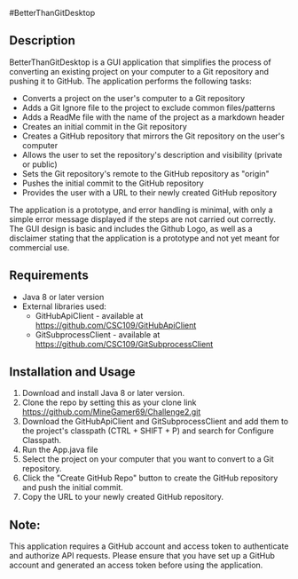 #BetterThanGitDesktop

## Description
BetterThanGitDesktop is a GUI application that simplifies the process of converting an existing project on your computer to a Git repository and pushing it to GitHub. The application performs the following tasks:
- Converts a project on the user's computer to a Git repository
- Adds a Git Ignore file to the project to exclude common files/patterns
- Adds a ReadMe file with the name of the project as a markdown header
- Creates an initial commit in the Git repository
- Creates a GitHub repository that mirrors the Git repository on the user's computer
- Allows the user to set the repository's description and visibility (private or public)
- Sets the Git repository's remote to the GitHub repository as "origin"
- Pushes the initial commit to the GitHub repository
- Provides the user with a URL to their newly created GitHub repository

The application is a prototype, and error handling is minimal, with only a simple error message displayed if the steps are not carried out correctly. The GUI design is basic and includes the Github Logo, as well as a disclaimer stating that the application is a prototype and not yet meant for commercial use.

## Requirements
- Java 8 or later version
- External libraries used: 
    - GitHubApiClient - available at https://github.com/CSC109/GitHubApiClient
    - GitSubprocessClient - available at https://github.com/CSC109/GitSubprocessClient

## Installation and Usage
1. Download and install Java 8 or later version.
2. Clone the repo by setting this as your clone link https://github.com/MineGamer69/Challenge2.git
3. Download the GitHubApiClient and GitSubprocessClient and add them to the project's classpath (CTRL + SHIFT + P) and search for Configure Classpath.
4. Run the App.java file
5. Select the project on your computer that you want to convert to a Git repository.
7. Click the "Create GitHub Repo" button to create the GitHub repository and push the initial commit.
8. Copy the URL to your newly created GitHub repository.

## Note: 
This application requires a GitHub account and access token to authenticate and authorize API requests. Please ensure that you have set up a GitHub account and generated an access token before using the application.
